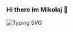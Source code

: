 ### Hi there im Mikołaj 👋

![Typing SVG](https://readme-typing-svg.demolab.com?font=Google+Sans&weight=120&size=12&pause=4500&color=17F7F1FF&vCenter=true&width=1000&lines=I+am+a+computer+science+student+with+a+passion+for+computer+security+and+problem+solving+🥳)
